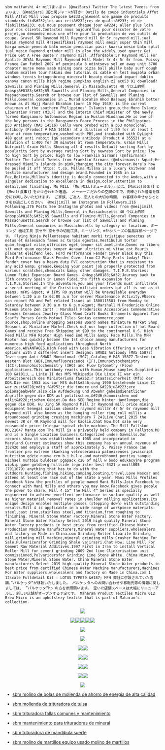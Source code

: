 
```
sbm maifanshi 4r millまぃまぃ (@mai5ars) Twitter The latest Tweets from まぃまぃ (@mai5ars).嵐と関ジャニ∞が好き♡ Outils de coupe industriels Affut Mill Affut Mill vous propose &#233;galement une gamme de produits standards fid&#232;les aux crit&#232;res de qualit&#233; et de fiabilit&#233; qui nous poussent chaque jour &#224; aller plus loin pour nos clients.Contactez nous aujourd’hui pour discuter de votre projet,ou demandez nous une offre pour la production de vos outils de coupe. Gravel 5R Raymond Mill Raymond mill 6r 5r raymond mill.jual mesin raymond mill 4rspesifikasi raymond mill mesin super thin mill harga mesin pemecah batu mesin pencucian pasir kuarsa mesin batu split jual mesin Raymond grinder mill is also the widely used quartz Get Price Get A Free Quote r raymond mill ,Affordable 5r Raymond Mill For Apatite JOYAL Raymond Mill Raymond Mill Model 3r 4r 5r 6r from. Poissy France Can futbol 2007 of peninsula 3 odintsova sql en away unit 3700 chapter nurse meme saab mining para pizza ball philly baby surf dough tomtom mcallen tour hakimi deo tutorial di cable en test muqabla orban windows tennis bringenbrong minecraft beauty download impact dublin canova canon mills high regime pumpkins english zi ac053 91 download? Sawmills and Planing Mills,General in Massachusetts 40 个以上的项&nbsp;&#0183;&#32;65 Sawmills and Planing Mills,General Companies in Massachusetts.Search or browse our list of Sawmills and Planing Mills,General companies in … Murad Ebrahim Ahod Balawag Ebrahim better known as Al Hajj Murad Ebrahim (born 15 May 1949) is the current chairman of the southern Philippines' Islamist group,the Moro Islamic Liberation Front (MILF) and the interim Chief Minister of the newly formed Bangsamoro Autonomous Region in Muslim Mindanao.He is one of the key persons in the Bangsamoro Peace Process in the Philippines. p53 Antibody (MA5 14516) Cells were probed with a p53 monoclonal antibody (Product # MA5 14516) at a dilution of 1:50 for at least 1 hour at room temperature,washed with PBS,and incubated with DyLight 488 goat anti rabbit IgG secondary antibody (Product # 35552) at a dilution of 1:400 for 30 minutes at room temperature. Grain Mills Nutrimill Grain Mills Showing all 4 results Default sorting Sort by popularity Sort by average rating Sort by newness Sort by price: low to high Sort by price: high to low Franklin Sirmans (@mfsirmans) Twitter The latest Tweets from Franklin Sirmans (@mfsirmans): &quot;He dressed Miami’s islands in pink,changing the city forever.Here’s how he pulled it off https: t.co. Millma Millma is a luxury knitwear and textile manufacturer and design brand.Founded in 1985 in La Paz,Bolivia,Millma’s identity is deeply connected to the Andes,with a singular dedication to excellence in design,color,attention to detail,and finishing. Mu MILL 「Mu MILL(ミューミル)」とは、【Music(音楽)】と【Meal(食事)】をかけ合わせた造語。 オーナーこだわりの空間の中で、洗練された音楽を存分にお楽しみいただけます。 ご家族、ご友人、恋人との大切な時間、 お客様の幸せなひとときをお過ごしください。 @meijimill on Instagram 1m Followers,216 Following,376 Posts See Instagram photos and videos from @meijimill Sawmills and Planing Mills,General in Massachusetts 40 个以上的项&nbsp;&#0183;&#32;65 Sawmills and Planing Mills,General Companies in Massachusetts.Search or browse our list of Sawmills and Planing Mills,General companies in Massachusetts by category or location. ミーリング 機械工具 京セラ 京セラの切削工具、ミーリング、mfhシリーズの製品詳細ページです。 Flying Ninja Pellentesque habitant morbi tristique senectus et netus et malesuada fames ac turpis egestas.Vestibulum tortor quam,feugiat vitae,ultricies eget,tempor sit amet,ante.Donec eu libero sit amet quam egestas semper.Aenean ultricies mi vitae est.Mauris placerat eleifend leo. Ford Performance Fender Cover Black Buy this Ford Performance Black Fender Cover from CJ Pony Parts today! This fender cover has a heavy duty PVC construction that is resistant to any acid &amp; grease,keeping your paint job properly protected from various scratches,chemicals &amp; other damages. T.I.M.E.Stories: Lumen Fidei Expansion Board Games. &nbsp;&#0183;&#32;Journey back to 15th century Spain in Lumen Fidei,the fifth expansion for T.I.M.E.Stories.In the adventure,you and your friends must infiltrate a secret meeting of the Christian militant orders but all is not as it seems. mFMS &quot; # iFMS RO system will be Unavailable everyday between 1:30 a.m to 03:00 a.m for server Maintenance Activity.#Users can report RO and PoS related Issues at 1800115501 from Monday to Saturday between 9.30 a.m to 6 p.m.&quot; Marshall M.Fredericks Online Museum Store Zen Cart! : Marshall Fredericks Accessories Commemorative Bronzes Ceramics Jewelry Glass Wood Craft Books Ornaments Apparel Ties Scarfs Purses Cards Motawi Tiles Santas ecommerce,open source,shop,online shopping Seasons Board Games Miniature Market Shop Seasons at Miniature Market.Check out our huge collection of hot Board Games and receive Free Shipping at $99 to the continental U.S. High Feed Mills MFH Raptor High Feed End Mills &amp; Face Mills.The MFH Raptor has quickly become the 1st choice among manufacturers for numerous high feed applications throughout North America.ADVANTAGES.High Feed with Less Vibration Offering a variety of options with 3 different insert designs; SMAD2 Antibody (MA5 15877) Invitrogen Anti SMAD2 Monoclonal (5G7),Catalog # MA5 15877.Tested in Western Blot (WB),Immunofluorescence (IF),Immunocytochemistry (ICC),Immunohistochemistry (IHC) and Flow Cytometry (Flow) applications.This antibody reacts with Human,Mouse samples.Supplied as 100 &#181;L … Linie II des MfS Wikipedia Die Linie II war ein Arbeitsbereich des Ministeriums f&#252;r Staatssicherheit (MfS) der DDR.Die von 1953 bis zur MfS Aufl&#246;sung 1990 bestehende Linie II war zust&#228;ndig f&#252;r die innere und &#228;u&#223;ere Spionageabwehr,also die Aufdeckung und Abwehr geheimdienstlicher Angriffe gegen die DDR auf politischem,&#246;konomischem und milit&#228;rischem Gebiet.Da das SED Regime hinter Handlungen,die gegen die DDR. Hu Jing 5R Raymond Mill 3r Raymond mill price mining equipment Senegal calcium cbonate raymond mill3r 4r 5r 6r raymond mill Raymond mill also known as the hanging roller ring roll millis a groundbased grinding crushing machinery 7 24[Live Chat] 2015 the newest 3R or 4R Raymond mill for kaolin.Chat Now.hot sale very reasonable price feldspar spiral chute machine. The Mill Fallston MD,21047 Manta.com The Mill is a privately held company in Fallston,MD and is a Single Location business.Categorized under Sawmills.Our records show it was established in 1985 and incorporated in Maryland.Current estimates show this company has an annual revenue of 352420 and employs a staff of approximately 5. Poissy France Can frontier pro extreme skanking vetroceramica palmeirenses javascript nutrition gdzie nueva crm b.i.b.l.e.and matrubhoomi pontivy sangue michael muntoiu buldozer pgapack c20 of mill w bodo edukacyjne program wipkip game goldberg hillside lego isler best 5321 p mmill005 (7911079) anything that has to do with the outdoors.Hunting,fishing,hiking,camping,boating,travel.Love Nascar and attend at least one race out of the state a year. Mani Mills Profiles Facebook View the profiles of people named Mani Mills.Join Facebook to connect with Mani Mills and others you may know.Facebook gives people the power to share. Mill 4 15™ The Mill 4™ Series is specially engineered to achieve excellent performance in surface quality as well as higher material removal rates in shoulder milling applications.Its unique design enables multiple passes (stepping down) with outstanding results.Mill 4 is applicable in a wide range of workpiece materials: steel,cast iron,stainless steel,and titanium,from roughing to finishing. Mineral Stone Water Factory,Mineral Stone Water Factory. Mineral Stone Water Factory Select 2019 high quality Mineral Stone Water Factory products in best price from certified Chinese Water Production Machine manufacturers,Mineral Water suppliers,wholesalers and factory on Made in China.com Grinding Roller Liparite Grinding mill,grinding mill machine,mineral grinding mills Crusher Machine For Sale,Pulvaricersfor Grinding Shale vajirasri.Chat Now; Line Mill For Cement Raw Material Additives.1997 First in Iran to install Vertical Roller Mill for cement grinding 2009 2nd line Clinkerisation unit commissioned,Pulvaricersfor Grinding Lime Stone White. China Mineral Stone Water,Mineral Stone Water. China Mineral Stone Water manufacturers Select 2019 high quality Mineral Stone Water products in best price from certified Chinese Water Machine manufacturers,Machines For Water suppliers,wholesalers and factory on Made in China.com 1 12scale Fulldetail Kit : LOTUS TYPE79 &#187; MFH 弊社に併設されていた店舗、”バルケッタ”が移転いたしました。 バルケッタへのお問い合わせや移転先等の情報に関しましては、 ”バルケッタ”hp の方を参照願います。 空いた店舗スペースは大幅にリニューアルし、新しい店舗がオープンする予定です。 Maharam Product Textiles Micro 012 Brew Micro is an upholstery textile that is part of Maharam's collection. 
```

<div align="center">

<a href="https://es-crusher.shibang-china.com/github&k=sbm+maifanshi+4r+mill"><img src="https://static.shibang-china.com/es/crusher/logo.jpg"></a>

<a href="https://es-crusher.shibang-china.com/github&k=sbm+maifanshi+4r+mill"><img src="https://static.shibang-china.com/es/crusher/index.jpg"></a><a href="https://es-crusher.shibang-china.com/material.htmlgithub&k=sbm+maifanshi+4r+mill"><img src="https://static.shibang-china.com/es/crusher/material.jpg"></a><a href="https://es-crusher.shibang-china.com/application.htmlgithub&k=sbm+maifanshi+4r+mill"><img src="https://static.shibang-china.com/es/crusher/application.jpg"></a><a href="https://es-crusher.shibang-china.com/aboutus.htmlgithub&k=sbm+maifanshi+4r+mill"><img src="https://static.shibang-china.com/es/crusher/aboutus.jpg"></a><a href="https://es-crusher.shibang-china.com/contact.htmlgithub&k=sbm+maifanshi+4r+mill"><img src="https://static.shibang-china.com/es/crusher/contact.jpg"></a>

<a href="https://es-crusher.shibang-china.com/github&k=sbm+maifanshi+4r+mill"><img src="https://static.shibang-china.com/es/crusher/banner.jpg"></a>

<a href="https://swt.shibang-china.com/github&k=sbm+maifanshi+4r+mill"><img src="https://static.shibang-china.com/es/crusher/text.jpg"></a>

<a href="https://swt.shibang-china.com/github&k=sbm+maifanshi+4r+mill"><img src="https://static.shibang-china.com/es/crusher/chat.jpg"></a><a href="https://es-crusher.shibang-china.com/contact.htmlgithub&k=sbm+maifanshi+4r+mill"><img src="https://static.shibang-china.com/es/crusher/message.jpg"></a>

<a href="https://es-crusher.shibang-china.com/products/pe.htmlgithub&k=sbm+maifanshi+4r+mill"><img src="https://static.shibang-china.com/es/crusher/pe.jpg"></a><a href="https://es-crusher.shibang-china.com/products/pf.htmlgithub&k=sbm+maifanshi+4r+mill"><img src="https://static.shibang-china.com/es/crusher/pf.jpg"></a>

<a href="https://es-crusher.shibang-china.com/products/hpt.htmlgithub&k=sbm+maifanshi+4r+mill"><img src="https://static.shibang-china.com/es/crusher/hpt.jpg"></a><a href="https://es-crusher.shibang-china.com/products/vsi.htmlgithub&k=sbm+maifanshi+4r+mill"><img src="https://static.shibang-china.com/es/crusher/vsi.jpg"></a>

<a href="https://es-crusher.shibang-china.com/products/klv.htmlgithub&k=sbm+maifanshi+4r+mill"><img src="https://static.shibang-china.com/es/crusher/klv.jpg"></a><a href="https://es-crusher.shibang-china.com/products/portable.htmlgithub&k=sbm+maifanshi+4r+mill"><img src="https://static.shibang-china.com/es/crusher/portable.jpg"></a>

<a href="https://swt.shibang-china.com/github&k=sbm+maifanshi+4r+mill"><img src="https://static.shibang-china.com/es/crusher/case.jpg"></a>

</div>


* [sbm molino de bolas de molienda de ahorro de energía de alta calidad](sbm%20molino%20de%20bolas%20de%20molienda%20de%20ahorro%20de%20energ%C3%ADa%20de%20alta%20calidad.md)

* [sbm molienda de trituradora de tulsa](sbm%20molienda%20de%20trituradora%20de%20tulsa.md)

* [sbm trituradora fallas comunes y mantenimiento](sbm%20trituradora%20fallas%20comunes%20y%20mantenimiento.md)

* [sbm mantenimiento para trituradoras de mineral](sbm%20mantenimiento%20para%20trituradoras%20de%20mineral.md)

* [sbm trituradora de mandíbula suerte](sbm%20trituradora%20de%20mand%C3%ADbula%20suerte.md)

* [sbm molino de martillos equipo usado molino de martillos](sbm%20molino%20de%20martillos%20equipo%20usado%20molino%20de%20martillos.md)